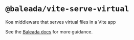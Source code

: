 # `@baleada/vite-serve-virtual`

Koa middleware that serves virtual files in a Vite app

See the [Baleada docs](https://baleada.netlify.com) for more guidance.
